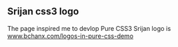## Srijan css3 logo
The page inspired me to devlop Pure CSS3 Srijan logo is <a href="http://www.bchanx.com/logos-in-pure-css-demo" target="_blank">www.bchanx.com/logos-in-pure-css-demo</a>
